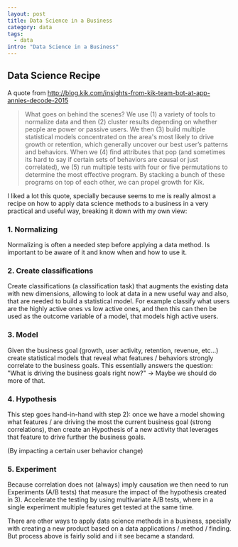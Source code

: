 ```yaml
---
layout: post
title: Data Science in a Business
category: data
tags:
  - data
intro: "Data Science in a Business"
---
```


## Data Science Recipe

A quote from http://blog.kik.com/insights-from-kik-team-bot-at-app-annies-decode-2015

<blockquote>
What goes on behind the scenes? We use (1) a variety of tools to normalize data and then (2) cluster results depending on whether people are power or passive users. We then (3) build multiple statistical models concentrated on the area's most likely to drive growth or retention, which generally uncover our best user’s patterns and behaviors. When we (4) find attributes that pop (and sometimes its hard to say if certain sets of behaviors are causal or just correlated), we (5) run multiple tests with four or five permutations to determine the most effective program. By stacking a bunch of these programs on top of each other, we can propel growth for Kik.
</blockquote>


I liked a lot this quote, specially because seems to me is really almost a recipe on how to apply data science methods to a business in a very practical and useful way, breaking it down with my own view:



### 1. Normalizing 

Normalizing is often a needed step before applying a data method. Is important to be aware of it and know when and how to use it.




### 2. Create classifications 

Create classifications (a classification task) that augments the existing data with new dimensions, allowing to look at data in a new useful way and also, that are needed to build a statistical model. For example classify what users are the highly active ones vs low active ones, and then this can then be used as the outcome variable of a model, that models high active users.



### 3. Model

Given the business goal (growth, user activity, retention, revenue, etc...) create statistical models that reveal what features / behaviors strongly correlate to the business goals. This essentially answers the question: "What is driving the business goals right now?" -> Maybe we should do more of that.



### 4. Hypothesis

This step goes hand-in-hand with step 2): once we have a model showing what features / are driving the most the current business goal (strong correlations), then create an Hypothesis of a new activity that leverages that feature to drive further the business goals.

(By impacting a certain user behavior change)



### 5. Experiment

Because correlation does not (always) imply causation we then need to run Experiments (A/B tests) that measure the impact of the hypothesis created in 3). Accelerate the testing by using multivariate A/B tests, where in a single experiment multiple features get tested at the same time.


There are other ways to apply data science methods in a business, specially with creating a new product based on a data applications / method / finding. But process above is fairly solid and i it see became a standard.

